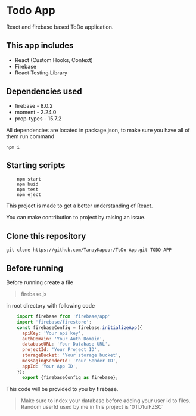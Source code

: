 # Todo App
React and firebase based ToDo application.

## This app includes
 - React (Custom Hooks, Context)
 - Firebase
 - ~~React Testing Library~~
 
## Dependencies used
- firebase - 8.0.2
- moment - 2.24.0
- prop-types - 15.7.2

All dependencies are located in package.json, to make sure you have all of them run command
```
npm i
```
   ## Starting scripts
```
    npm start 
    npm buid
    npm test
    npm eject
```

This project is made to get a better understanding of React.

You can make contribution to project by raising an issue.

## Clone this repository

    git clone https://github.com/TanayKapoor/ToDo-App.git TODO-APP

## Before running
Before running create a file 

> firebase.js

in root directory with following code
```js
    import firebase from 'firebase/app'  
    import 'firebase/firestore';  
    const firebaseConfig = firebase.initializeApp({  
      apiKey: 'Your api key',  
      authDomain: 'Your Auth Domain',  
      databaseURL: 'Your Database URL',  
      projectId: 'Your Project ID',  
      storageBucket: 'Your storage bucket',  
      messagingSenderId: 'Your Sender ID',  
      appId: 'Your App ID',  
    });  
      export {firebaseConfig as firebase};
```
This code will be provided to you by firebase.

> Make sure to index your database before adding your user id to files. Random userId used by me in this project is '0TD1uiFZSC'


